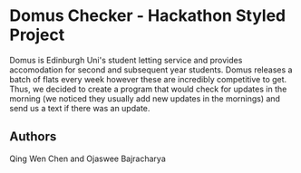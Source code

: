 # Domus Checker - Hackathon Styled Project
Domus is Edinburgh Uni's student letting service and provides accomodation for  second and subsequent year students.
Domus releases a batch of flats every week however these are incredibly competitive to get. 
Thus, we decided to create a program that would check for updates in the morning (we noticed they usually add new updates in the mornings) and send us a text if there was an update.

## Authors
Qing Wen Chen and Ojaswee Bajracharya